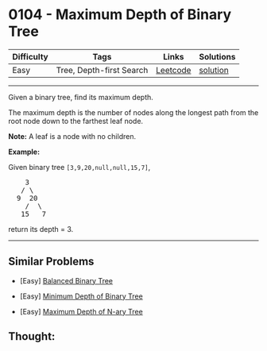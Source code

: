 # 0104 - Maximum Depth of Binary Tree

Difficulty  | Tags | Links | Solutions
----------- | ---- | ----- | -----
Easy | Tree, Depth-first Search | [Leetcode](https://leetcode.com/problems/maximum-depth-of-binary-tree) | [solution](https://leetcode.com/problems/maximum-depth-of-binary-tree/solution/)


-----------

<p>Given a binary tree, find its maximum depth.</p>

<p>The maximum depth is the number of nodes along the longest path from the root node down to the farthest leaf node.</p>

<p><strong>Note:</strong>&nbsp;A leaf is a node with no children.</p>

<p><strong>Example:</strong></p>

<p>Given binary tree <code>[3,9,20,null,null,15,7]</code>,</p>

<pre>
    3
   / \
  9  20
    /  \
   15   7</pre>

<p>return its depth = 3.</p>


-----------


## Similar Problems

- [Easy] [Balanced Binary Tree](balanced-binary-tree)

- [Easy] [Minimum Depth of Binary Tree](minimum-depth-of-binary-tree)

- [Easy] [Maximum Depth of N-ary Tree](maximum-depth-of-n-ary-tree)




## Thought:
